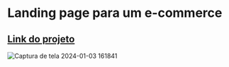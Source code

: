 # Landing page para um e-commerce

<h2><a href ="https://gustavonery.vercel.app/">Link do projeto</a></h2>

![Captura de tela 2024-01-03 161841](https://github.com/GustavoNery88/Landing-page-e-commerce/assets/88352887/a79642a2-1b63-4cb1-ba02-32fa156c3d6a)
